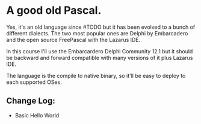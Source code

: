 # A good old Pascal.

Yes, it's an old language since #TODO but it has been evolved to a bunch of different dialects. The two most popular ones are Delphi by Embarcadero and the open source FreePascal with the Lazarus IDE.

In this course I'll use the Embarcardero Delphi Community 12.1 but it should be backward and forward compatible with many versions of it plus Lazarus IDE.

The language is the compile to native binary, so it'll be easy to deploy to each supported OSes. 

## Change Log:

- Basic Hello World
